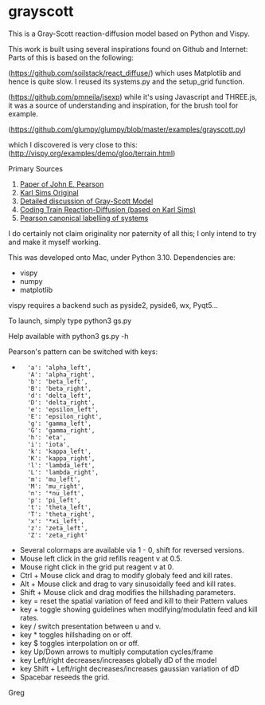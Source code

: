 # grayscott


This is a Gray-Scott reaction-diffusion model based on Python and Vispy.

This work is built using several inspirations found on Github and Internet:
Parts of this is based on the following:

(https://github.com/soilstack/react_diffuse/)
which uses Matplotlib and hence is quite slow.
I reused its systems.py and the setup_grid function.

(https://github.com/pmneila/jsexp)
while it's using Javascript and THREE.js, it was a source of understanding
and inspiration, for the brush tool for example.

(https://github.com/glumpy/glumpy/blob/master/examples/grayscott.py)

which I discovered is very close to this:
(http://vispy.org/examples/demo/gloo/terrain.html)

Primary Sources
1. [Paper of John E. Pearson](https://arxiv.org/pdf/patt-sol/9304003.pdf)
1. [Karl Sims Original](http://karlsims.com/rd.html)
1. [Detailed discussion of Gray-Scott Model](http://mrob.com/pub/comp/xmorphia/)
1. [Coding Train Reaction-Diffusion (based on Karl Sims)](https://www.youtube.com/watch?v=BV9ny785UNc&t=2100s)
1. [Pearson canonical labelling of systems](https://arxiv.org/abs/patt-sol/9304003)

I do certainly not claim originality nor paternity of all this; I only intend to
try and make it myself working.

This was developed onto Mac, under Python 3.10.
Dependencies are:
- vispy
- numpy
- matplotlib

vispy requires a backend such as pyside2, pyside6, wx, Pyqt5...

To launch, simply type python3 gs.py

Help available with python3 gs.py -h

Pearson's pattern can be switched with keys:
-       'a': 'alpha_left',
        'A': 'alpha_right',
        'b': 'beta_left',
        'B': 'beta_right',
        'd': 'delta_left',
        'D': 'delta_right',
        'e': 'epsilon_left',
        'E': 'epsilon_right',
        'g': 'gamma_left',
        'G': 'gamma_right',
        'h': 'eta',
        'i': 'iota',
        'k': 'kappa_left',
        'K': 'kappa_right',
        'l': 'lambda_left',
        'L': 'lambda_right',
        'm': 'mu_left',
        'M': 'mu_right',
        'n': '*nu_left',
        'p': 'pi_left',
        't': 'theta_left',
        'T': 'theta_right',
        'x': '*xi_left',
        'z': 'zeta_left',
        'Z': 'zeta_right'
- Several colormaps are available via 1 - 0, shift for reversed versions.
- Mouse left click in the grid refills reagent v at 0.5.
- Mouse right click in the grid put reagent v at 0.
- Ctrl + Mouse click and drag to modify globaly feed and kill rates.
- Alt + Mouse click and drag to vary sinusoidally feed and kill rates.
- Shift + Mouse click and drag modifies the hillshading parameters.
- key = reset the spatial variation of feed and kill to their Pattern values
- key + toggle showing guidelines when modifying/modulatin feed and kill rates.
- key / switch presentation between u and v.
- key * toggles hillshading on or off.
- key $ toggles interpolation on or off.
- key Up/Down arrows to multiply computation cycles/frame
- key Left/right decreases/increases globally dD of the model
- key Shift + Left/right decreases/increases gaussian variation of dD
- Spacebar reseeds the grid.

Greg
